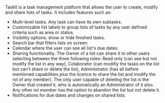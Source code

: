 TaskIt is a task management platform that allows the user to create, modify and share lists of tasks. It includes features such as:
- Multi-level tasks. Any task can have its own subtasks.
- Customizable list labels to group lists of tasks by any user defined criteria such as area or status.
- Visibility options: show or hide finished tasks.
- Search bar that filters lists on screen.
- Calendar where the user can see all list's due dates.
- Sharing functionality. The Owner of a list can share it to other users selecting between the three following roles: Read only (can see but not modify the list in any way), Colaborator (can modifiy the tasks on the list but can't share or delete the list), Administrator (has all before mentioned capabilities plus the licence to share the list and modify the rol of any member). The only user capable of deleting the list is the Owner that created it, who is automatically an Administrator of it also. Any other rol member has the option to abandon the list but not delete it.
- Notifications for due dates and changes on shared lists.

